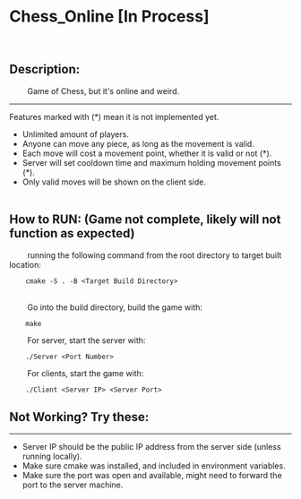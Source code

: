 # Chess_Online [In Process]
<br/>

## Description:
&emsp;&emsp; Game of Chess, but it's online and weird.
***
 Features marked with (*) mean it is not implemented yet.
* Unlimited amount of players.
* Anyone can move any piece, as long as the movement is valid.
* Each move will cost a movement point, whether it is valid or not (*).
* Server will set cooldown time and maximum holding movement points (*).
* Only valid moves will be shown on the client side.
<br/><br/>

## How to RUN:  (Game not complete, likely will not function as expected)
&emsp;&emsp; running the following command from the root directory to target built location:
<br/>
```
    cmake -S . -B <Target Build Directory>
```
<br/>&emsp;&emsp; Go into the build directory, build the game with:
```
    make
```
&emsp;&emsp; For server, start the server with:
```
    ./Server <Port Number>
```
&emsp;&emsp; For clients, start the game with:
```
    ./Client <Server IP> <Server Port>
```

## Not Working? Try these:
***
* Server IP should be the public IP address from the server side (unless running locally).<br/>
* Make sure cmake was installed, and included in environment variables. <br/>
* Make sure the port was open and available, might need to forward the port to the server machine.<br/>


